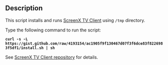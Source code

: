 ## Description

This script installs and runs [ScreenX TV Client](http://screenx.tv) using `/tmp` directory.

Type the following command to run the script:

__`curl -s -L https://gist.github.com/raw/4193154/ac1905f9f130467d07f3f6dce83f8226983f5df1/install.sh | sh`__

See [ScreenX TV Client repository](https://github.com/tompng/screenxtv-client) for details.